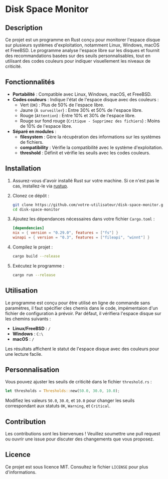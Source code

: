 # Disk Space Monitor

## Description

Ce projet est un programme en Rust conçu pour monitorer l'espace disque sur plusieurs systèmes d'exploitation, notamment Linux, Windows, macOS et FreeBSD. Le programme analyse l'espace libre sur les disques et fournit des recommandations basées sur des seuils personnalisables, tout en utilisant des codes couleurs pour indiquer visuellement les niveaux de criticité.

## Fonctionnalités

- **Portabilité** : Compatible avec Linux, Windows, macOS, et FreeBSD.
- **Codes couleurs** : Indique l'état de l'espace disque avec des couleurs :
  - Vert (`OK`) : Plus de 50% de l'espace libre.
  - Jaune (`À surveiller`) : Entre 30% et 50% de l'espace libre.
  - Rouge (`Attention`) : Entre 10% et 30% de l'espace libre.
  - Rouge sur fond rouge (`Critique - Supprimez des fichiers`) : Moins de 10% de l'espace libre.
- **Séparé en modules** :
  - **filesystem** : Gère la récupération des informations sur les systèmes de fichiers.
  - **compatibility** : Vérifie la compatibilité avec le système d'exploitation.
  - **threshold** : Définit et vérifie les seuils avec les codes couleurs.

## Installation

1. Assurez-vous d'avoir installé Rust sur votre machine. Si ce n'est pas le cas, installez-le via [rustup](https://rustup.rs/).

2. Clonez ce dépôt :

   ```bash
   git clone https://github.com/votre-utilisateur/disk-space-monitor.git
   cd disk-space-monitor
   ```

3. Ajoutez les dépendances nécessaires dans votre fichier `Cargo.toml` :

   ```toml
   [dependencies]
   nix = { version = "0.29.0", features = ["fs"] }
   winapi = { version = "0.3", features = ["fileapi", "winnt"] }
   ```

4. Compilez le projet :

   ```bash
   cargo build --release
   ```

5. Exécutez le programme :

   ```bash
   cargo run --release
   ```

## Utilisation

Le programme est conçu pour être utilisé en ligne de commande sans paramètres, il faut spécifier cles chemis dans le code, impémentaion d'un fichier de configuration à prévoir. Par défaut, il vérifiera l'espace disque sur les chemins suivants :

- **Linux/FreeBSD** : `/`
- **Windows** : `C:\`
- **macOS** : `/`

Les résultats affichent le statut de l'espace disque avec des couleurs pour une lecture facile.

## Personnalisation

Vous pouvez ajuster les seuils de criticité dans le fichier `threshold.rs` :

```rust
let thresholds = Thresholds::new(50.0, 30.0, 10.0);
```

Modifiez les valeurs `50.0`, `30.0`, et `10.0` pour changer les seuils correspondant aux statuts `OK`, `Warning`, et `Critical`.

## Contribution

Les contributions sont les bienvenues ! Veuillez soumettre une pull request ou ouvrir une issue pour discuter des changements que vous proposez.

## Licence

Ce projet est sous licence MIT. Consultez le fichier `LICENSE` pour plus d'informations.

